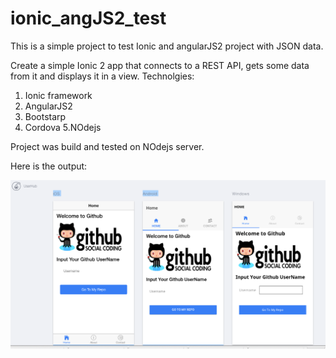 # ionic_angJS2_test
This is a simple project to test Ionic and angularJS2 project with JSON data.

Create a simple Ionic 2 app that connects to a REST API, gets some data from it and displays it in a view.
Technolgies:
1. Ionic framework
2. AngularJS2
3. Bootstarp
4. Cordova
5.NOdejs

Project was build and tested on NOdejs server.

Here is the output:

![Mobile output](https://github.com/RazibUSA/ionic_angJS2_test/blob/master/github_p.png)
